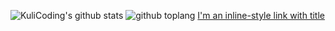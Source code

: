![KuliCoding's github stats](https://github-readme-stats.vercel.app/api?username=kulicoding1963&show_icons=true&theme=dark)
![github toplang](https://github-readme-stats.vercel.app/api/top-langs/?username=kulicoding1963&layout=compact&theme=nightowl)
[I'm an inline-style link with title](https://www.google.com "Google's Homepage")
